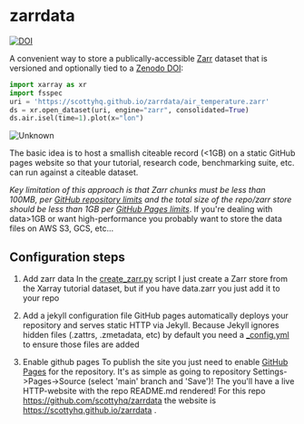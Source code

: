 # zarrdata
[![DOI](https://zenodo.org/badge/366521090.svg)](https://zenodo.org/badge/latestdoi/366521090)

A convenient way to store a publically-accessible [Zarr](https://zarr.readthedocs.io/en/stable/) dataset that is versioned and optionally tied to a [Zenodo DOI](https://guides.github.com/activities/citable-code/):

```python
import xarray as xr
import fsspec
uri = 'https://scottyhq.github.io/zarrdata/air_temperature.zarr'
ds = xr.open_dataset(uri, engine="zarr", consolidated=True)
ds.air.isel(time=1).plot(x="lon")
```

![Unknown](https://user-images.githubusercontent.com/3924836/117900937-a0e15200-b30d-11eb-9802-f542cc57efcc.png)

The basic idea is to host a smallish citeable record (<1GB) on a static GitHub pages website so that your tutorial, research code, benchmarking suite, etc. can run against a citeable dataset.

*Key limitation of this approach is that Zarr chunks must be less than 100MB, per [GitHub repository limits](https://docs.github.com/en/github/managing-large-files/what-is-my-disk-quota#file-and-repository-size-limitations) and the total size of the repo/zarr store should be less than 1GB per [GitHub Pages limits](https://docs.github.com/en/pages/getting-started-with-github-pages/about-github-pages#usage-limits)*. If you're dealing with data>1GB or want high-performance you probably want to store the data files on AWS S3, GCS, etc...

## Configuration steps

1. Add zarr data
In the [create_zarr.py](https://github.com/scottyhq/zarrdata/blob/main/create_zarr.py) script I just create a Zarr store from the Xarray tutorial dataset, but if you have data.zarr you just add it to your repo

1. Add a jekyll configuration file
GitHub pages automatically deploys your repository and serves static HTTP via Jekyll. Because Jekyll ignores hidden files (.zattrs, .zmetadata, etc) by default you need a [_config.yml](https://github.com/scottyhq/zarrdata/blob/main/_config.yml) to ensure those files are added

1. Enable github pages
To publish the site you just need to enable [GitHub Pages](https://guides.github.com/features/pages/) for the repository. It's as simple as going to repository Settings->Pages->Source (select 'main' branch and 'Save')! The you'll have a live HTTP-website with the repo README.md rendered! For this repo https://github.com/scottyhq/zarrdata the website is https://scottyhq.github.io/zarrdata . 
